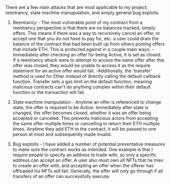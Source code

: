 There are a few main attacks that are most applicable to my project; reentrancy, state machine manupulation, and simply general bug exploits.

1. Reentrancy - The most vulnerable point of my contract from a reentrancy perspective is that there are no balances tracked, simply offers. This means if there was a way to recursively cancel an offer, or accept one that you do not have to pay for, etc. a user could drain the balance of the contract that had been built up from others posting offers that include ETH. This is protected against in a couple main ways:
    -Immediately after checking an offer for being Active, it is set as closed. If a reentrancy attack were to attempt to access the same offer after this offer was closed, they would be unable to access it as the require statement for an active offer would fail. 
    -Additionally, the 'transfer' method is used for Ether instead of directly calling the default callback function. Transfer sets a gas limit on the default function, meaning malicious contracts can't do anything complex within their default function or the transaction will fail.

2. State machine manipulation - Anytime an offer is referenced to change state, the offer is required to be Active. Immediately after state is changed, the offer becomes closed, whether it was an offer being accepted or canceled. This prevents malicious actors from accepting the same offer multiple times or cancelling to return their ETH multiple times. Anytime they add ETH to the contract, it will be passed to one person at most and subsequently made invalid.

3. Bug exploits - I have added a number of potential preventative measures to make sure the contract works as intended. One example is that I require people to specify an address to trade with, so only a specific address can accept an offer. A user also must own all NFTs that he tries to create an offer with, and accepting an offer when the offerer has offloaded his NFTs will fail. Generally, the offer will only go through if all transfers of an offer can successfully execute.